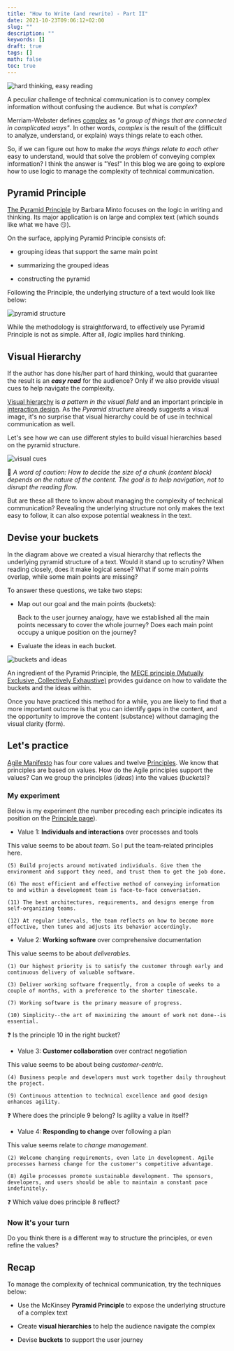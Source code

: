 ```yaml
---
title: "How to Write (and rewrite) - Part II"
date: 2021-10-23T09:06:12+02:00
slug: ""
description: ""
keywords: []
draft: true
tags: []
math: false
toc: true
---
```


![hard thinking, easy reading](/images/thinking-reading.PNG)

A peculiar challenge of technical communication is to convey complex information without confusing the audience. But what is *complex*?

Merriam-Webster defines [complex](https://www.merriam-webster.com/dictionary/complex) as *"a group of things that are connected in complicated ways"*. In other words, *complex* is the result of the (difficult to analyze, understand, or explain) ways things relate to each other.

So, if we can figure out how to make *the ways things relate to each other* easy to understand, would that solve the problem of conveying complex information? I think the answer is "Yes!" In this blog we are going to explore how to use logic to manage the complexity of technical communication.

## Pyramid Principle

[The Pyramid Principle](https://amzn.to/2qod35k) by Barbara Minto focuses on the logic in writing and thinking. Its major application is on large and complex text (which sounds like what we have 😏).

On the surface, applying Pyramid Principle consists of:

* grouping ideas that support the same main point

* summarizing the grouped ideas

* constructing the pyramid

Following the Principle, the underlying structure of a text would look like below:

![pyramid structure](/images/pyramid-1.PNG?width=350px)

While the methodology is straightforward, to effectively use Pyramid Principle is not as simple. After all, *logic* implies hard thinking.

## Visual Hierarchy

If the author has done his/her part of hard thinking, would that guarantee the result is an **_easy read_** for the audience? Only if we also provide visual cues to help navigate the complexity.

[Visual hierarchy](https://en.wikipedia.org/wiki/Visual_hierarchy) is *a pattern in the visual field* and an important principle in [interaction design](https://www.interaction-design.org/literature/topics/visual-hierarchy). As the *Pyramid structure* already suggests a visual image, it's no surprise that visual hierarchy could be of use in technical communication as well.

Let's see how we can use different styles to build visual hierarchies based on the pyramid structure.

![visual cues](/images/visual-cues.png)

💭 *A word of caution: How to decide the size of a chunk (content block) depends on the nature of the content. The goal is to help navigation, not to disrupt the reading flow.*

But are these all there to know about managing the complexity of technical communication? Revealing the underlying structure not only makes the text easy to follow, it can also expose potential weakness in the text. 

## Devise your buckets

In the diagram above we created a visual hierarchy that reflects the underlying pyramid structure of a text. Would it stand up to scrutiny? When reading closely, does it make logical sense? What if some main points overlap, while some main points are missing?

To answer these questions, we take two steps:

* Map out our goal and the main points (buckets):

  Back to the user journey analogy, have we established all the main points necessary to cover the whole journey? Does each main point occupy a unique position on the journey?

* Evaluate the ideas in each bucket.

![buckets and ideas](/images/buckets-ideas.png?width=450px)

An ingredient of the Pyramid Principle, the [MECE principle (Mutually Exclusive, Collectively Exhaustive)](https://strategyu.co/wtf-is-mece-mutually-exclusive-collectively-exhaustive/) provides guidance on how to validate the buckets and the ideas within.

Once you have practiced this method for a while, you are likely to find that a more important outcome is that you can identify gaps in the content, and the opportunity to improve the content (substance) without damaging the visual clarity (form).

## Let's practice

[Agile Manifesto](https://agilemanifesto.org/) has four core values and twelve [Principles](https://agilemanifesto.org/principles.html). We know that principles are based on values. How do the Agile principles support the values? Can we group the principles (*ideas*) into the values (*buckets*)?

### My experiment

Below is my experiment (the number preceding each principle indicates its position on the [Principle page](https://agilemanifesto.org/principles.html)).

* Value 1: **Individuals and interactions** over processes and tools

This value seems to be about *team*. So I put the team-related principles here.

```
(5) Build projects around motivated individuals. Give them the environment and support they need, and trust them to get the job done.

(6) The most efficient and effective method of conveying information to and within a development team is face-to-face conversation.

(11) The best architectures, requirements, and designs emerge from self-organizing teams.

(12) At regular intervals, the team reflects on how to become more effective, then tunes and adjusts its behavior accordingly.
```

* Value 2: **Working software** over comprehensive documentation

This value seems to be about *deliverables*.

```
(1) Our highest priority is to satisfy the customer through early and continuous delivery of valuable software.

(3) Deliver working software frequently, from a couple of weeks to a couple of months, with a preference to the shorter timescale.

(7) Working software is the primary measure of progress.

(10) Simplicity--the art of maximizing the amount of work not done--is essential.
```

❓ Is the principle 10 in the right bucket? 

* Value 3: **Customer collaboration** over contract negotiation

This value seems to be about being *customer-centric*.

```
(4) Business people and developers must work together daily throughout the project.

(9) Continuous attention to technical excellence and good design enhances agility. 
```

❓ Where does the principle 9 belong? Is agility a value in itself?

* Value 4: **Responding to change** over following a plan

This value seems relate to *change management*.

```
(2) Welcome changing requirements, even late in development. Agile processes harness change for the customer's competitive advantage.

(8) Agile processes promote sustainable development. The sponsors, developers, and users should be able to maintain a constant pace indefinitely. 
```

❓ Which value does principle 8 reflect?

### Now it's your turn

Do you think there is a different way to structure the principles, or even refine the values?

## Recap

To manage the complexity of technical communication, try the techniques below:

* Use the McKinsey **Pyramid Principle** to expose the underlying structure of a complex text

* Create **visual hierarchies** to help the audience navigate the complex

* Devise **buckets** to support the user journey
